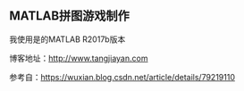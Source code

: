 ## MATLAB拼图游戏制作

我使用是的MATLAB R2017b版本

博客地址：http://www.tangjiayan.com

参考自：https://wuxian.blog.csdn.net/article/details/79219110
